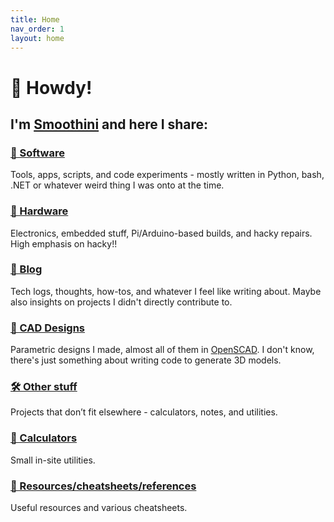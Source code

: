 ```yaml
---
title: Home
nav_order: 1
layout: home
---
```


# 👋 Howdy!

## I'm [**Smoothini**](https://github.com/Smoothini) and here I share:


### [🧠 Software](projects/software/)
Tools, apps, scripts, and code experiments - mostly written in Python, bash, .NET or whatever weird thing I was onto at the time.

### [🔧 Hardware](projects/hardware/)
Electronics, embedded stuff, Pi/Arduino-based builds, and hacky repairs. High emphasis on hacky!!

### [📝 Blog](/blog/)
Tech logs, thoughts, how-tos, and whatever I feel like writing about. Maybe also insights on projects I didn't directly contribute to.

### [📐 CAD Designs](projects/cad/)
Parametric designs I made, almost all of them in [OpenSCAD](https://openscad.org/). I don't know, there's just something about writing code to generate 3D models.

### [🛠️ Other stuff](projects/other/)
Projects that don’t fit elsewhere - calculators, notes, and utilities.

### [🧮 Calculators](calculators/)
Small in-site utilities.

### [🧮 Resources/cheatsheets/references](cheatsheets/)
Useful resources and various cheatsheets.

<!--
## 📌 Useful Pages

- [All Projects](/projects/)
- [Setup Notes](/notes/setup/)
- [My Resume](/resume/) *(optional)*
-->